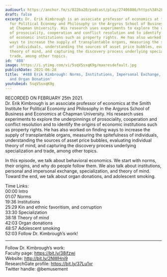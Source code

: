 ```yaml
---
audiourl: https://anchor.fm/s/822ba20/podcast/play/27406886/https%3A%2F%2Fd3ctxlq1ktw2nl.cloudfront.net%2Fstaging%2F2021-1-25%2F8e365a73-950e-75cf-4a29-b50091801e8d.m4a
draft: false
excerpt: Dr. Erik Kimbrough is an associate professor of economics at the Smith Institute
  for Political Economy and Philosophy in the Argyros School of Business and Economics
  at Chapman University. His research uses experiments to explore the underpinnings
  of prosociality, cooperation and conflict resolution and to identify the origins
  of economic institutions such as property rights. He has also worked on finding
  ways to increase the supply of transplantable organs, measuring the spitefulness
  of individuals, understanding the sources of asset price bubbles, evaluating individual
  theory of mind, and capturing the discovery process underlying specialization and
  trade, among other topics.
id: '488'
image: https://i.ytimg.com/vi/5sqVSsxqK9g/maxresdefault.jpg
publishDate: 2021-06-28
title: '#488 Erik Kimbrough: Norms, Institutions, Impersonal Exchange, Specialization,
  and Organ Donation'
youtubeid: 5sqVSsxqK9g
---
```

<div class="timelinks">

RECORDED ON FEBRUARY 25th 2021.  
Dr. Erik Kimbrough is an associate professor of economics at the Smith Institute for Political Economy and Philosophy in the Argyros School of Business and Economics at Chapman University. His research uses experiments to explore the underpinnings of prosociality, cooperation and conflict resolution and to identify the origins of economic institutions such as property rights. He has also worked on finding ways to increase the supply of transplantable organs, measuring the spitefulness of individuals, understanding the sources of asset price bubbles, evaluating individual theory of mind, and capturing the discovery process underlying specialization and trade, among other topics.

In this episode, we talk about behavioral economics. We start with norms, their origins, and why do people follow them. We also talk about institutions, personal and impersonal exchange, specialization, and theory of mind. Toward the end, we talk about organ donations, and adolescent smoking.

Time Links:  
<time>00:00</time> Intro  
<time>01:07</time> Norms  
<time>19:36</time> Institutions  
<time>25:29</time> Kin and ethnic favoritism, and corruption  
<time>33:30</time> Specialization  
<time>38:18</time> Theory of mind  
<time>42:03</time> Organ donations  
<time>48:57</time> Adolescent smoking  
<time>52:03</time> Follow Dr. Kimbrough’s work!

---

Follow Dr. Kimbrough’s work:  
Faculty page: https://bit.ly/38ifzwj  
Website: http://bit.ly/2NWHnj9  
ResearchGate profile: https://bit.ly/37Lu1xr  
Twitter handle: @bemusement
</div>

